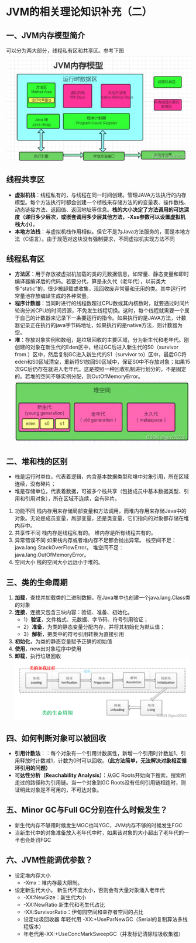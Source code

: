 # JVM的相关理论知识补充（二）
## 一、JVM内存模型简介
可以分为两大部分，线程私有区和共享区。参考下图
![JMM内存可见性](..%2F..%2F..%2F.vitepress%2Fpublic%2Fimages%2Fjvm%2F74284d134fdc415aa4f593bd07e503b8.png)
## 线程共享区
- **虚拟机栈**：线程私有的，与线程在同一时间创建。管理JAVA方法执行的内存模型。每个方法执行时都会创建一个桢栈来存储方法的的变量表、操作数栈、动态链接方法、返回值、返回地址等信息。**栈的大小决定了方法调用的可达深度（递归多少层次，或嵌套调用多少层其他方法，-Xss参数可以设置虚拟机栈大小）**。
- **本地方法栈**：与虚拟机栈作用相似。但它不是为Java方法服务的，而是本地方法（C语言）。由于规范对这块没有强制要求，不同虚拟机实现方法不同
## 线程私有区
- **方法区**：用于存放被虚拟机加载的类的元数据信息，如常量、静态变量和即时编译器编译后的代码。若要分代，算是永久代（老年代），以前类大多“static”的，很少被卸载或收集，现回收废弃常量和无用的类。其中运行时常量池存放编译生成的各种常量。
- **程序计数器**：当同时进行的线程数超过CPU数或其内核数时，就要通过时间片轮询分派CPU的时间资源，不免发生线程切换。这时，每个线程就需要一个属于自己的计数器来记录下一条要运行的指令。如果执行的是JAVA方法，计数器记录正在执行的java字节码地址，如果执行的是native方法，则计数器为空。
- **堆**：存放对象实例和数组，是垃圾回收的主要区域，分为新生代和老年代。刚创建的对象在新生代的Eden区中，经过GC后进入新生代的S0（survivor from ）区中，然后复制GC进入新生代的S1（survivor to）区中，最后GC将eden和S0区域清空，重新将S1放回S0区域中，保证S0中不存放对象；如果15次GC后仍存在就进入老年代。这是按照一种回收机制进行划分的，不是固定的。若堆的空间不够实例分配，则OutOfMemoryError。
![堆空间结构图](..%2F..%2F..%2F.vitepress%2Fpublic%2Fimages%2Fjvm%2Fa60560a5b6bc4c7fb38ad03cb4d3c38a.png)
## 二、堆和栈的区别
- 栈是运行时单位，代表着逻辑，内含基本数据类型和堆中对象引用，所在区域连续，没有碎片；
- 堆是存储单位，代表着数据，可被多个栈共享（包括成员中基本数据类型、引用和引用对象），所在区域不连续，会有碎片。
1. 功能不同
栈内存用来存储局部变量和方法调用，而堆内存用来存储Java中的对象。无论是成员变量，局部变量，还是类变量，它们指向的对象都存储在堆内存中。
2. 共享性不同
栈内存是线程私有的。 堆内存是所有线程共有的。
3. 异常错误不同
如果栈内存或者堆内存不足都会抛出异常。 栈空间不足：java.lang.StackOverFlowError。 堆空间不足：java.lang.OutOfMemoryError。
4. 空间大小
栈的空间大小远远小于堆的。

## 三、类的生命周期
1. **加载**，查找并加载类的二进制数据，在Java堆中也创建一个java.lang.Class类的对象
2. **连接**，连接又包含三块内容：验证、准备、初始化。 
 	- 1）**验证**，文件格式、元数据、字节码、符号引用验证； 
 	- 2）**准备**，为类的静态变量分配内存，并将其初始化为默认值； 
 	- 3）**解析**，把类中的符号引用转换为直接引用
3. **初始化**，为类的静态变量赋予正确的初始值
4. **使用**，new出对象程序中使用
5. **卸载**，执行垃圾回收
![类的生命周期](..%2F..%2F..%2F.vitepress%2Fpublic%2Fimages%2Fjvm%2F7e4a591272564c45bcef13f1d65025f4.png)
## 四、如何判断对象可以被回收
- **引用计数法**：：每个对象有一个引用计数属性，新增一个引用时计数加1，引用释放时计数减1，计数为0时可以回收。**（此方法简单，无法解决对象相互循环引用的问题）**
- **可达性分析（Reachability Analysis）**：从GC Roots开始向下搜索，搜索所走过的路径称为引用链。当一个对象到GC Roots没有任何引用链相连时，则证明此对象是不可用的，不可达对象。

## 五、Minor GC与Full GC分别在什么时候发生？
- 新生代内存不够用时候发生MGC也叫YGC，JVM内存不够的时候发生FGC
- 当新生代中的对象准备放入老年代中时，如果该对象的大小超出了老年代的一半也会处罚FGC

## 六、JVM性能调优参数？
- 设定堆内存大小
	- -Xmx：堆内存最大限制。
- 设定新生代大小。 新生代不宜太小，否则会有大量对象涌入老年代
	- -XX:NewSize：新生代大小
	- -XX:NewRatio 新生代和老生代占比
	- -XX:SurvivorRatio：伊甸园空间和幸存者空间的占比
	- 设定垃圾回收器 年轻代用 -XX:+UseParNewGC（Serial的复制算法多线程版本）
	- 年老代用-XX:+UseConcMarkSweepGC（并发标记清除垃圾收集器）